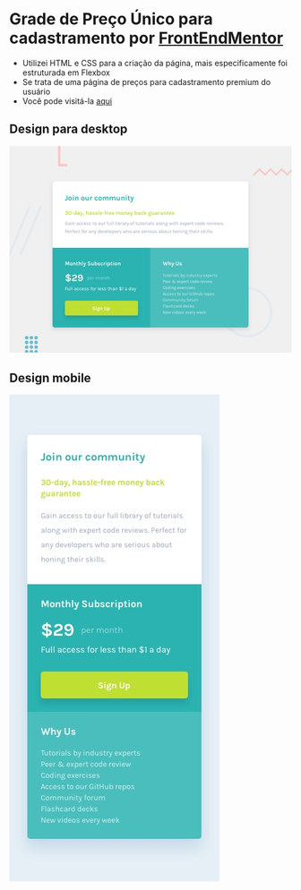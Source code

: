 # Grade de Preço Único para cadastramento por [FrontEndMentor](https://www.frontendmentor.io/home)
- Utilizei HTML e CSS para a criação da página, mais especificamente foi estruturada em Flexbox
- Se trata de uma página de preços para cadastramento premium do usuário
- Você pode visitá-la [aqui](https://e-mendesjr.github.io/pricegrid-frontendmentor/)

## Design para desktop

![Design Para Desktop](design/desktop-preview.jpg)

## Design mobile 

![Design Para Mobile](design/mobile-design.jpg)

